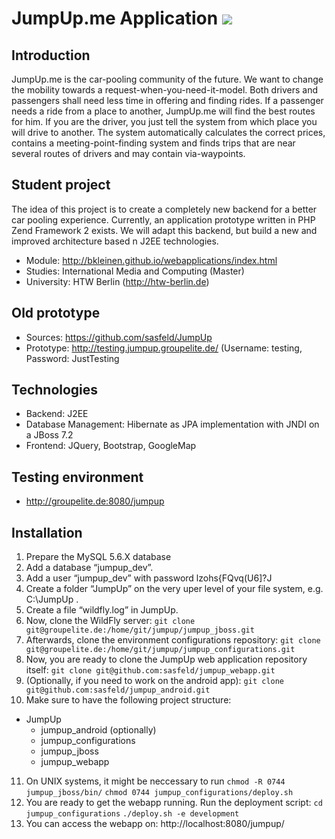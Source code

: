 JumpUp.me Application <a href="https://travis-ci.org/sasfeld/JumpUpReloaded" title="Travis CI"><img src="https://travis-ci.org/sasfeld/JumpUpReloaded.svg?branch=master" /></a>
=======================

Introduction
------------

JumpUp.me is the car-pooling community of the future. 
We want to change the mobility towards a request-when-you-need-it-model. Both drivers and passengers shall need less time in offering and finding rides.
If a passenger needs a ride from a place to another, JumpUp.me will find the best routes for him. 
If you are the driver, you just tell the system from which place you will drive to another. The system automatically calculates the correct prices, contains a meeting-point-finding system and finds trips that are near several routes of drivers and may contain via-waypoints.


Student project
------------

The idea of this project is to create a completely new backend for a better car pooling experience. Currently, an application prototype written in PHP Zend Framework 2 exists.
We will adapt this backend, but build a new and improved architecture based n J2EE technologies.

- Module: http://bkleinen.github.io/webapplications/index.html
- Studies: International Media and Computing (Master)
- University: HTW Berlin (http://htw-berlin.de)


Old prototype
------------

- Sources: https://github.com/sasfeld/JumpUp 
- Prototype: http://testing.jumpup.groupelite.de/ (Username: testing, Password: JustTesting


Technologies
------------

- Backend: J2EE
- Database Management: Hibernate as JPA implementation with JNDI on a JBoss 7.2
- Frontend: JQuery, Bootstrap, GoogleMap

Testing environment
------------

- http://groupelite.de:8080/jumpup

Installation
------------

1. Prepare the MySQL 5.6.X database
2. Add a database “jumpup_dev”.
3. Add a user “jumpup_dev” with password lzohs{FQvq(U6]?J
4. Create a folder “JumpUp” on the very uper level of your file system, e.g. C:\JumpUp .
5. Create a file “wildfly.log” in JumpUp.
6. Now, clone the WildFly server: 
  ```git clone git@groupelite.de:/home/git/jumpup/jumpup_jboss.git``` 
7. Afterwards, clone the environment configurations repository: 
  ```git clone git@groupelite.de:/home/git/jumpup/jumpup_configurations.git```
8. Now, you are ready to clone the JumpUp web application repository itself: 
	```git clone git@github.com:sasfeld/jumpup_webapp.git```
9. (Optionally, if you need to work on the android app): 
  ```git clone git@github.com:sasfeld/jumpup_android.git```
10. Make sure to have the following project structure:
  - JumpUp
    - jumpup_android (optionally)
    - jumpup_configurations
    - jumpup_jboss
    - jumpup_webapp
11. On UNIX systems, it might be neccessary to run
	```chmod -R 0744 jumpup_jboss/bin/```
	```chmod 0744 jumpup_configurations/deploy.sh```
12. You are ready to get the webapp running. Run the deployment script:
	```cd jumpup_configurations```
	```./deploy.sh -e development```
13. You can access the webapp on: http://localhost:8080/jumpup/

